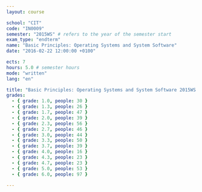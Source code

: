 ```yaml
---
layout: course

school: "CIT"
code: "IN0009"
semester: "2015WS" # refers to the year of the semester start
exam_type: "endterm"
name: "Basic Principles: Operating Systems and System Software"
date: "2016-02-22 12:00:00 +0100"

ects: 7
hours: 5.0 # semester hours
mode: "written"
lang: "en"

title: "Basic Principles: Operating Systems and System Software 2015WS Endterm"
grades:
  - { grade: 1.0, people: 30 }
  - { grade: 1.3, people: 26 }
  - { grade: 1.7, people: 47 }
  - { grade: 2.0, people: 39 }
  - { grade: 2.3, people: 56 }
  - { grade: 2.7, people: 46 }
  - { grade: 3.0, people: 44 }
  - { grade: 3.3, people: 50 }
  - { grade: 3.7, people: 39 }
  - { grade: 4.0, people: 16 }
  - { grade: 4.3, people: 23 }
  - { grade: 4.7, people: 23 }
  - { grade: 5.0, people: 53 }
  - { grade: 6.0, people: 97 }

---
```



